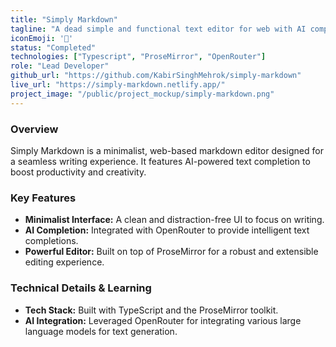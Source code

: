 ```yaml
---
title: "Simply Markdown"
tagline: "A dead simple and functional text editor for web with AI completion support"
iconEmoji: '📝'
status: "Completed"
technologies: ["Typescript", "ProseMirror", "OpenRouter"]
role: "Lead Developer"
github_url: "https://github.com/KabirSinghMehrok/simply-markdown"
live_url: "https://simply-markdown.netlify.app/"
project_image: "/public/project_mockup/simply-markdown.png"
---
```


### Overview
Simply Markdown is a minimalist, web-based markdown editor designed for a seamless writing experience. It features AI-powered text completion to boost productivity and creativity.

### Key Features
- **Minimalist Interface:** A clean and distraction-free UI to focus on writing.
- **AI Completion:** Integrated with OpenRouter to provide intelligent text completions.
- **Powerful Editor:** Built on top of ProseMirror for a robust and extensible editing experience.

### Technical Details & Learning
- **Tech Stack:** Built with TypeScript and the ProseMirror toolkit.
- **AI Integration:** Leveraged OpenRouter for integrating various large language models for text generation.